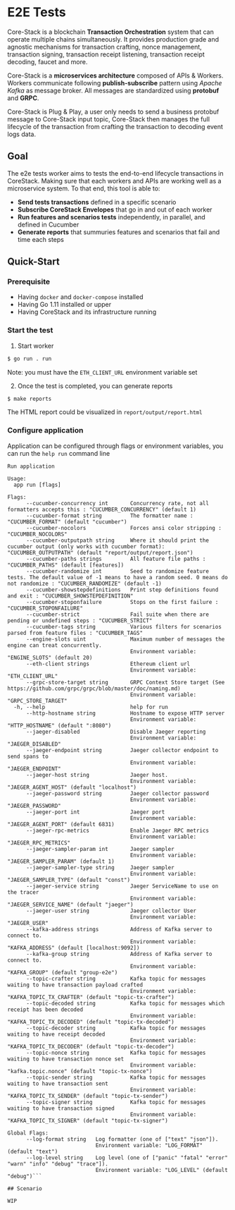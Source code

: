 # E2E Tests

Core-Stack is a blockchain **Transaction Orchestration** system that can operate multiple chains simultaneously.
It provides production grade and agnostic mechanisms for transaction crafting, nonce management, transaction signing, transaction receipt listening, transaction receipt decoding, faucet and more.

Core-Stack is a **microservices architecture** composed of APIs & Workers. 
Workers communicate following **publish-subscribe** pattern using *Apache Kafka* as message broker. 
All messages are standardized using **protobuf** and **GRPC**.

Core-Stack is Plug & Play, a user only needs to send a business protobuf message to Core-Stack input topic,
Core-Stack then manages the full lifecycle of the transaction from crafting the transaction to decoding event logs data.

## Goal

The e2e tests worker aims to tests the end-to-end lifecycle transactions in CoreStack. Making sure that each workers and APIs are working well as a microservice system. To that end, this tool is able to: 

- **Send tests transactions** defined in a specific scenario  
- **Subscribe CoreStack Envelopes** that go in and out of each worker
- **Run features and scenarios tests** independently, in parallel, and defined in Cucumber
- **Generate reports** that summuries features and scenarios that fail and time each steps

## Quick-Start

### Prerequisite

- Having ```docker``` and ```docker-compose``` installed
- Having Go 1.11 installed or upper
- Having CoreStack and its infrastructure running

### Start the test

1. Start worker

```sh
$ go run . run
```

Note: you must have the `ETH_CLIENT_URL` environment variable set

2. Once the test is completed, you can generate reports

```sh
$ make reports
```

The HTML report could be visualized in `report/output/report.html`

### Configure application

Application can be configured through flags or environment variables, you can run the ```help run``` command line


```text
Run application

Usage:
  app run [flags]

Flags:
      --cucumber-concurrency int       Concurrency rate, not all formatters accepts this : "CUCUMBER_CONCURRENCY" (default 1)
      --cucumber-format string         The formatter name : "CUCUMBER_FORMAT" (default "cucumber")
      --cucumber-nocolors              Forces ansi color stripping : "CUCUMBER_NOCOLORS"
      --cucumber-outputpath string     Where it should print the cucumber output (only works with cucumber format): "CUCUMBER_OUTPUTPATH" (default "report/output/report.json")
      --cucumber-paths strings         All feature file paths : "CUCUMBER_PATHS" (default [features])
      --cucumber-randomize int         Seed to randomize feature tests. The default value of -1 means to have a random seed. 0 means do not randomize : "CUCUMBER_RANDOMIZE" (default -1)
      --cucumber-showstepdefinitions   Print step definitions found and exit : "CUCUMBER_SHOWSTEPDEFINITION"
      --cucumber-stoponfailure         Stops on the first failure : "CUCUMBER_STOPONFAILURE"
      --cucumber-strict                Fail suite when there are pending or undefined steps : "CUCUMBER_STRICT"
      --cucumber-tags string           Various filters for scenarios parsed from feature files : "CUCUMBER_TAGS"
      --engine-slots uint              Maximum number of messages the engine can treat concurrently.
                                       Environment variable: "ENGINE_SLOTS" (default 20)
      --eth-client strings             Ethereum client url
                                       Environment variable: "ETH_CLIENT_URL"
      --grpc-store-target string       GRPC Context Store target (See https://github.com/grpc/grpc/blob/master/doc/naming.md)
                                       Environment variable: "GRPC_STORE_TARGET"
  -h, --help                           help for run
      --http-hostname string           Hostname to expose HTTP server
                                       Environment variable: "HTTP_HOSTNAME" (default ":8080")
      --jaeger-disabled                Disable Jaeger reporting
                                       Environment variable: "JAEGER_DISABLED"
      --jaeger-endpoint string         Jaeger collector endpoint to send spans to
                                       Environment variable: "JAEGER_ENDPOINT"
      --jaeger-host string             Jaeger host.
                                       Environment variable: "JAEGER_AGENT_HOST" (default "localhost")
      --jaeger-password string         Jaeger collector password
                                       Environment variable: "JAEGER_PASSWORD"
      --jaeger-port int                Jaeger port
                                       Environment variable: "JAEGER_AGENT_PORT" (default 6831)
      --jaeger-rpc-metrics             Enable Jaeger RPC metrics
                                       Environment variable: "JAEGER_RPC_METRICS"
      --jaeger-sampler-param int       Jaeger sampler
                                       Environment variable: "JAEGER_SAMPLER_PARAM" (default 1)
      --jaeger-sampler-type string     Jaeger sampler
                                       Environment variable: "JAEGER_SAMPLER_TYPE" (default "const")
      --jaeger-service string          Jaeger ServiceName to use on the tracer
                                       Environment variable: "JAEGER_SERVICE_NAME" (default "jaeger")
      --jaeger-user string             Jaeger collector User
                                       Environment variable: "JAEGER_USER"
      --kafka-address strings          Address of Kafka server to connect to.
                                       Environment variable: "KAFKA_ADDRESS" (default [localhost:9092])
      --kafka-group string             Address of Kafka server to connect to.
                                       Environment variable: "KAFKA_GROUP" (default "group-e2e")
      --topic-crafter string           Kafka topic for messages waiting to have transaction payload crafted
                                       Environment variable: "KAFKA_TOPIC_TX_CRAFTER" (default "topic-tx-crafter")
      --topic-decoded string           Kafka topic for messages which receipt has been decoded
                                       Environment variable: "KAFKA_TOPIC_TX_DECODED" (default "topic-tx-decoded")
      --topic-decoder string           Kafka topic for messages waiting to have receipt decoded
                                       Environment variable: "KAFKA_TOPIC_TX_DECODER" (default "topic-tx-decoder")
      --topic-nonce string             Kafka topic for messages waiting to have transaction nonce set
                                       Environment variable: "kafka.topic.nonce" (default "topic-tx-nonce")
      --topic-sender string            Kafka topic for messages waiting to have transaction sent
                                       Environment variable: "KAFKA_TOPIC_TX_SENDER" (default "topic-tx-sender")
      --topic-signer string            Kafka topic for messages waiting to have transaction signed
                                       Environment variable: "KAFKA_TOPIC_TX_SIGNER" (default "topic-tx-signer")

Global Flags:
      --log-format string   Log formatter (one of ["text" "json"]).
                            Environment variable: "LOG_FORMAT" (default "text")
      --log-level string    Log level (one of ["panic" "fatal" "error" "warn" "info" "debug" "trace"]).
                            Environment variable: "LOG_LEVEL" (default "debug")```

## Scenario

WIP